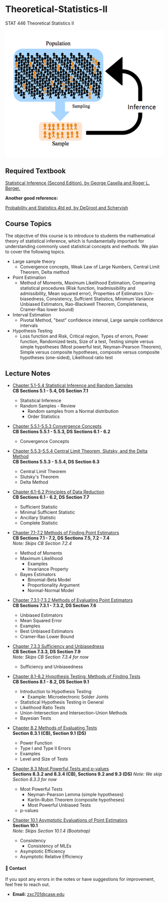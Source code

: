 # Theoretical-Statistics-II
STAT 446 Theoretical Statistics II

<div align="center">
    <img src="https://github.com/Thomson-Cui/Theoretical-Statistics-II/blob/main/Images/5-1-1.png" alt="Statistical Inference">
</div>

## Required Textbook

[Statistical Inference (Second Edition), by George Casella and Roger L. Berger.](https://github.com/Thomson-Cui/Theoretical-Statistics-II/blob/main/Books/textbook.pdf)

**Another good reference:**

[Probability and Statistics 4td ed, by DeGroot and Schervish](https://github.com/Thomson-Cui/Theoretical-Statistics-II/blob/main/Books/Morris%20H%20DeGroot_%20Mark%20J%20Schervish-Probability%20and%20statistics-Pearson%20Education%20%20(2012).pdf)

## Course Topics
The objective of this course is to introduce to students the mathematical theory of statistical inference,
which is fundamentally important for understanding commonly used statistical concepts and methods. We
plan to cover the following topics.
- Large sample theory
  - Convergence concepts, Weak Law of Large Numbers, Central Limit Theorem, Delta method
- Point Estimation
  - Method of Moments, Maximum Likelihood Estimation, Comparing statistical procedures (Risk function, Inadmissibility and admissibility, Mean squared error), Properties of Estimators (Un-biasedness, Consistency, Suffcient Statistics, Minimum Variance Unbiased Estimators, Rao-Blackwell Theorem, Completeness, Cramer-Rao lower bound)
- Interval Estimation
  - Pivotal Method, "best" confidence interval, Large sample confidence intervals
- Hypothesis Testing
  - Loss function and Risk, Critical region, Types of errors, Power function, Randomized tests, Size of a test, Testing simple versus simple hypotheses (Most powerful test, Neyman-Pearson Theorem), Simple versus composite hypotheses, composite versus composite hypotheses (one-sided), Likelihood ratio test

## Lecture Notes

- [Chapter 5.1-5.4 Statistical Inference and Random Samples](Chapter_05_01_Statistical_Inference_and_Random_Samples.ipynb)  
  **CB Sections 5.1 - 5.4, DS Section 7.1**  
  - Statistical Inference  
  - Random Samples - Review  
    - Random samples from a Normal distribution  
    - Order Statistics  

- [Chapter 5.5.1-5.5.3 Convergence Concepts](Chapter_05_02_Convergence_Concepts.ipynb)  
  **CB Sections 5.5.1 - 5.5.3, DS Sections 6.1 - 6.2**  
  - Convergence Concepts  

- [Chapter 5.5.3-5.5.4 Central Limit Theorem, Slutsky, and the Delta Method](Chapter_05_03_Central_limit_theorem_Slutsky_and_the_Delta_method.ipynb)  
  **CB Sections 5.5.3 - 5.5.4, DS Section 6.3**  
  - Central Limit Theorem  
  - Slutsky's Theorem  
  - Delta Method  

- [Chapter 6.1-6.2 Principles of Data Reduction](Chapter_06_01_Principles_of_data_reduction.ipynb)  
  **CB Sections 6.1 - 6.2, DS Section 7.7**  
  - Sufficient Statistic  
  - Minimal Sufficient Statistic  
  - Ancillary Statistic  
  - Complete Statistic  

- [Chapter 7.1-7.2 Methods of Finding Point Estimators](Chapter_07_01_Methods_of_finding_point_estimators.ipynb)  
  **CB Sections 7.1 - 7.2, DS Sections 7.5, 7.2 - 7.4**  
  *Note: Skips CB Section 7.2.4*  
  - Method of Moments  
  - Maximum Likelihood  
    - Examples  
    - Invariance Property  
  - Bayes Estimators  
    - Binomial-Beta Model  
    - Proportionality Argument  
    - Normal-Normal Model  

- [Chapter 7.3.1-7.3.2 Methods of Evaluating Point Estimators](Chapter_07_02_Methods_of_Evaluating_point_estimators.ipynb)  
  **CB Sections 7.3.1 - 7.3.2, DS Section 7.6**  
  - Unbiased Estimators  
  - Mean Squared Error  
  - Examples  
  - Best Unbiased Estimators  
  - Cramer-Rao Lower Bound  

- [Chapter 7.3.3 Sufficiency and Unbiasedness](Chapter_07_03_Sufficiency_and_unbiasedness.ipynb)  
  **CB Section 7.3.3, DS Section 7.9**  
  *Note: Skips CB Section 7.3.4 for now*  
  - Sufficiency and Unbiasedness  

- [Chapter 8.1-8.2 Hypothesis Testing: Methods of Finding Tests](Chapter_08_01_Hypothesis_Testing.ipynb)  
  **CB Sections 8.1 - 8.2, DS Section 9.1**  
  - Introduction to Hypothesis Testing  
    - Example: Microelectronic Solder Joints  
  - Statistical Hypothesis Testing in General  
  - Likelihood Ratio Tests  
  - Union-Intersection and Intersection-Union Methods  
  - Bayesian Tests  

- [Chapter 8.2 Methods of Evaluating Tests](Chapter_08_02_Methods_of_evaluating_tests.ipynb)  
  **Section 8.3.1 (CB), Section 9.1 (DS)**  
  - Power Function  
  - Type I and Type II Errors  
  - Examples  
  - Level and Size of Tests  

- [Chapter 8.3 Most Powerful Tests and p-values](Chapter_08_03_Most_Powerful_Tests_and_p_values.ipynb)  
  **Sections 8.3.2 and 8.3.4 (CB), Sections 9.2 and 9.3 (DS)**
  *Note: We skip Section 8.3.3 for now*
   - Most Powerful Tests
     - Neyman-Pearson Lemma (simple hypotheses)
     - Karlin-Rubin Theorem (composite hypotheses)
     - Most Powerful Unbiased Tests
   - p-values

- [Chapter 10.1 Asymptotic Evaluations of Point Estimators](Chapter_10_01_Asymptotic_evaluations_of_point_estimators.ipynb)  
  **Section 10.1**  
  *Note: Skips Section 10.1.4 (Bootstrap)*  
  - Consistency  
    - Consistency of MLEs  
  - Asymptotic Efficiency  
  - Asymptotic Relative Efficiency  

#### 📩 Contact
If you spot any errors in the notes or have suggestions for improvement, feel free to reach out.
- **Email:** [zxc701@case.edu](zxc701@case.edu) 
